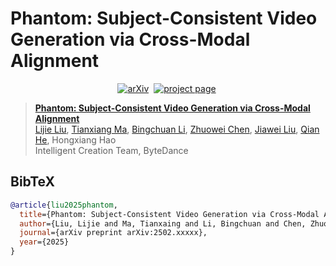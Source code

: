 # Phantom: Subject-Consistent Video Generation via Cross-Modal Alignment

<div align="center">
  
[![arXiv](https://img.shields.io/badge/arXiv%20paper-2502.xxxxx-b31b1b.svg)](https://arxiv.org/abs/2502.xxxxx)&nbsp;
[![project page](https://img.shields.io/badge/Project_page-More_visualizations-green)](https://phantom-video.github.io/Phantom/)&nbsp;
  
</div>


> [**Phantom: Subject-Consistent Video Generation via Cross-Modal Alignment**](https://arxiv.org/abs/2502.xxxxx)<br>
> [Lijie Liu](https://liulj13.github.io/), [Tianxiang Ma](https://tianxiangma.github.io/), [Bingchuan Li](https://scholar.google.com/citations?user=ac5Se6QAAAAJ), [Zhuowei Chen](https://scholar.google.com/citations?user=ow1jGJkAAAAJ), [Jiawei Liu](https://scholar.google.com/citations?user=X21Fz-EAAAAJ), [Qian He](https://scholar.google.com/citations?user=9rWWCgUAAAAJ), Hongxiang Hao
> <br>Intelligent Creation Team, ByteDance<br>


## BibTeX
```bibtex
@article{liu2025phantom,
  title={Phantom: Subject-Consistent Video Generation via Cross-Modal Alignment},
  author={Liu, Lijie and Ma, Tianxaing and Li, Bingchuan and Chen, Zhuowei and Liu, Jiawei and He, Qian and Wu, Xinglong},
  journal={arXiv preprint arXiv:2502.xxxxx},
  year={2025}
}
```